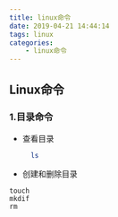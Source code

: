 ```yaml
---
title: linux命令
date: 2019-04-21 14:44:14
tags: linux
categories:
    - linux命令
---
```

## Linux命令
### 1.目录命令
- 查看目录
  ```bash
    ls
  ```
- 创建和删除目录
```
touch
mkdif
rm
```
        



